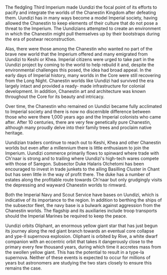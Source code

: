 
The fledgling Third Imperium made Uundizi the focal point of its efforts to pacify and integrate the worlds of the Chanestin Kingdom after defeating them. Uundizi has in many ways become a model Imperial society, having allowed the Chanestin to keep elements of their culture that do not pose a threat to the Imperium. The Uundizians attempted to create an environment in which the Chanestin might pull themselves up by their bootstraps during the era of postwar reconstruction.

Alas, there were those among the Chanestin who wanted no part of the brave new world that the Imperium offered and many emigrated from Uundizi to Keshi or Khea. Imperial citizens were urged to take part in the Uundizi project by coming to the world to help rebuild it and, despite the environmental challenges this posed, the idea had broad appeal. In the early days of Imperial history, many worlds in the Core were still recovering from the Long Night. Chanestin worlds like Uundizi had survived the era largely intact and provided a ready- made infrastructure for colonial development. In addition, Chanestin art and architecture was known throughout the Core for its beauty and intricacy.

Over time, the Chanestin who remained on Uundizi became fully acclimated to Imperial society and there is now no discernible difference between those who were there 1,000 years ago and the Imperial colonists who came after. After 10 centuries, there are very few genetically pure Chanestin, although many proudly delve into their family trees and proclaim native heritage.

Uundizian traders continue to reach out to Keshi, Khea and other Chanestin worlds but even after a millennium there is little enthusiasm to join the Imperium. Uundizi commerce primarily flows to spinward where trade with Ch'naar is strong and to trailing where Uundizi's high-tech wares compete with those of Saregon. Subsector Duke Halaris Olchetomi has been encouraged to invest in trade junkets to the ailing Basilling Cluster in Chant but has seen little in the way of profit there. The duke has a number of estates along the profitable route towards Ch'naar but only grudgingly visits the depressing and wayward Chanestin worlds to rimward.

Both the Imperial Navy and Scout Service have bases on Uundizi, which is indicative of its importance to the region. In addition to berthing the ships of the subsector fleet, the navy base is a bulwark against aggression from the Chanestin worlds. The flagship and its auxiliaries include troop transports should the Imperial Marines be required to keep the peace.

Uundizi orbits Oliphant, an enormous yellow giant star that has just begun its journey along the red giant branch towards an eventual core collapse and ype-II supernova explosion. Oliphant is orbited by Rive, a white dwarf companion with an eccentric orbit that takes it dangerously close to the primary every few thousand years, during which time it accretes mass from the swollen yellow giant. This has the potential to result in a type-Ia supernova. Neither of these events is expected to occur for millions of years but astronomers are studying the two stars closely to ensure this remains the case.
